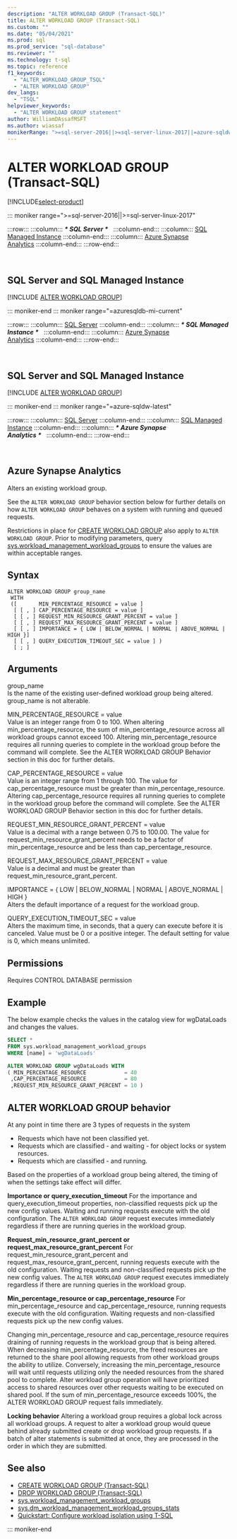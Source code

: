 ```yaml
---
description: "ALTER WORKLOAD GROUP (Transact-SQL)"
title: ALTER WORKLOAD GROUP (Transact-SQL) 
ms.custom: ""
ms.date: "05/04/2021"
ms.prod: sql
ms.prod_service: "sql-database"
ms.reviewer: ""
ms.technology: t-sql
ms.topic: reference
f1_keywords: 
  - "ALTER_WORKLOAD_GROUP_TSQL"
  - "ALTER WORKLOAD GROUP"
dev_langs: 
  - "TSQL"
helpviewer_keywords: 
  - "ALTER WORKLOAD GROUP statement"
author: WilliamDAssafMSFT
ms.author: wiassaf
monikerRange: ">=sql-server-2016||>=sql-server-linux-2017||=azure-sqldw-latest||=azuresqldb-mi-current"
---
```

# ALTER WORKLOAD GROUP (Transact-SQL)

[!INCLUDE[select-product](../../includes/select-product.md)]

::: moniker range=">=sql-server-2016||>=sql-server-linux-2017"

:::row:::
    :::column:::
        **_\* SQL Server \*_** &nbsp;
    :::column-end:::
    :::column:::
        [SQL Managed Instance](alter-workload-group-transact-sql.md?view=azuresqldb-mi-current&preserve-view=true)
    :::column-end:::
    :::column:::
        [Azure Synapse<br />Analytics](alter-workload-group-transact-sql.md?view=azure-sqldw-latest&preserve-view=true)
    :::column-end:::
:::row-end:::

&nbsp;

## SQL Server and SQL Managed Instance

[!INCLUDE [ALTER WORKLOAD GROUP](../../includes/alter-workload-group.md)]
  
::: moniker-end
::: moniker range="=azuresqldb-mi-current"

:::row:::
    :::column:::
        [SQL Server](alter-workload-group-transact-sql.md?view=sql-server-ver15&preserve-view=true)
    :::column-end:::
    :::column:::
        **_\* SQL Managed Instance \*_** &nbsp;
    :::column-end:::
    :::column:::
        [Azure Synapse<br />Analytics](alter-workload-group-transact-sql.md?view=azure-sqldw-latest&preserve-view=true)
    :::column-end:::
:::row-end:::

&nbsp;

## SQL Server and SQL Managed Instance

[!INCLUDE [ALTER WORKLOAD GROUP](../../includes/alter-workload-group.md)]

::: moniker-end
::: moniker range="=azure-sqldw-latest"

:::row:::
    :::column:::
        [SQL Server](alter-workload-group-transact-sql.md?view=sql-server-ver15&preserve-view=true)
    :::column-end:::
    :::column:::
        [SQL Managed Instance](alter-workload-group-transact-sql.md?view=azuresqldb-mi-current&preserve-view=true)
    :::column-end:::
    :::column:::
        **_\* Azure Synapse<br />Analytics \*_** &nbsp;
    :::column-end:::
:::row-end:::

&nbsp;

## Azure Synapse Analytics

Alters an existing workload group.

See the `ALTER WORKLOAD GROUP` behavior section below for further details on how `ALTER WORKLOAD GROUP` behaves on a system with running and queued requests. 

Restrictions in place for [CREATE WORKLOAD GROUP](create-workload-group-transact-sql.md) also apply to `ALTER WORKLOAD GROUP`.  Prior to modifying parameters, query [sys.workload_management_workload_groups](../../relational-databases/system-catalog-views/sys-workload-management-workload-groups-transact-sql.md) to ensure the values are within acceptable ranges.

## Syntax

```syntaxsql
ALTER WORKLOAD GROUP group_name
 WITH
 ([       MIN_PERCENTAGE_RESOURCE = value ]
  [ [ , ] CAP_PERCENTAGE_RESOURCE = value ]
  [ [ , ] REQUEST_MIN_RESOURCE_GRANT_PERCENT = value ]
  [ [ , ] REQUEST_MAX_RESOURCE_GRANT_PERCENT = value ] 
  [ [ , ] IMPORTANCE = { LOW | BELOW_NORMAL | NORMAL | ABOVE_NORMAL | HIGH }]
  [ [ , ] QUERY_EXECUTION_TIMEOUT_SEC = value ] )
  [ ; ]
  ```

## Arguments

group_name  
Is the name of the existing user-defined workload group being altered.  group_name is not alterable. 

MIN_PERCENTAGE_RESOURCE = value  
Value is an integer range from 0 to 100.  When altering min_percentage_resource, the sum of min_percentage_resource across all workload groups cannot exceed 100.  Altering min_percentage_resource requires all running queries to complete in the workload group before the command will complete.  See the ALTER WORKLOAD GROUP Behavior section in this doc for further details.

CAP_PERCENTAGE_RESOURCE = value  
Value is an integer range from 1 through 100.  The value for cap_percentage_resource must be greater than min_percentage_resource.  Altering cap_percentage_resource requires all running queries to complete in the workload group before the command will complete.  See the ALTER WORKLOAD GROUP Behavior section in this doc for further details. 

REQUEST_MIN_RESOURCE_GRANT_PERCENT = value  
Value is a decimal with a range between 0.75 to 100.00.  The value for request_min_resource_grant_percent needs to be a factor of min_percentage_resource and be less than cap_percentage_resource. 
  
REQUEST_MAX_RESOURCE_GRANT_PERCENT = value  
Value is a decimal and must be greater than request_min_resource_grant_percent.

IMPORTANCE = { LOW \|  BELOW_NORMAL \| NORMAL \| ABOVE_NORMAL \| HIGH }  
Alters the default importance of a request for the workload group.

QUERY_EXECUTION_TIMEOUT_SEC = value  
Alters the maximum time, in seconds, that a query can execute before it is canceled. Value must be 0 or a positive integer. The default setting for value is 0, which means unlimited.   

## Permissions

Requires CONTROL DATABASE permission

## Example

The below example checks the values in the catalog view for wgDataLoads and changes the values.

```sql
SELECT *
FROM sys.workload_management_workload_groups  
WHERE [name] = 'wgDataLoads'

ALTER WORKLOAD GROUP wgDataLoads WITH
( MIN_PERCENTAGE_RESOURCE            = 40
 ,CAP_PERCENTAGE_RESOURCE            = 80
 ,REQUEST_MIN_RESOURCE_GRANT_PERCENT = 10 )
 ```

## ALTER WORKLOAD GROUP behavior

At any point in time there are 3 types of requests in the system
- Requests which have not been classified yet.
- Requests which are classified - and waiting - for object locks or system resources.
- Requests which are classified - and running.

Based on the properties of a workload group being altered, the timing of when the settings take effect will differ.

**Importance or query_execution_timeout**
For the importance and query_execution_timeout properties, non-classified requests pick up the new config values.  Waiting and running requests execute with the old configuration.  The `ALTER WORKLOAD GROUP` request executes immediately regardless if there are running queries in the workload group.

**Request_min_resource_grant_percent or request_max_resource_grant_percent**
For request_min_resource_grant_percent and request_max_resource_grant_percent, running requests execute with the old configuration.  Waiting requests and non-classified requests pick up the new config values.  The `ALTER WORKLOAD GROUP` request executes immediately regardless if there are running queries in the workload group.

**Min_percentage_resource or cap_percentage_resource**
For min_percentage_resource and cap_percentage_resource, running requests execute with the old configuration.  Waiting requests and non-classified requests pick up the new config values. 

Changing min_percentage_resource and cap_percentage_resource requires draining of running requests in the workload group that is being altered.  When decreasing min_percentage_resource, the freed resources are returned to the share pool allowing requests from other workload groups the ability to utilize.  Conversely, increasing the min_percentage_resource will wait until requests utilizing only the needed resources from the shared pool to complete.  Alter workload group operation will have prioritized access to shared resources over other requests waiting to be executed on shared pool.  If the sum of min_percentage_resource exceeds 100%, the ALTER WORKLOAD GROUP request fails immediately. 

**Locking behavior**
Altering a workload group requires a global lock across all workload groups.  A request to alter a workload group would queue behind already submitted create or drop workload group requests.  If a batch of alter statements is submitted at once, they are processed in the order in which they are submitted.  

## See also

- [CREATE WORKLOAD GROUP &#40;Transact-SQL&#41;](create-workload-group-transact-sql.md)
- [DROP WORKLOAD GROUP &#40;Transact-SQL&#41;](drop-workload-group-transact-sql.md)
- [sys.workload_management_workload_groups](../../relational-databases/system-catalog-views/sys-workload-management-workload-groups-transact-sql.md)
- [sys.dm_workload_management_workload_groups_stats](../../relational-databases/system-dynamic-management-views/sys-dm-workload-management-workload-group-stats-transact-sql.md)
- [Quickstart: Configure workload isolation using T-SQL](/azure/sql-data-warehouse/quickstart-configure-workload-isolation-tsql)

::: moniker-end
